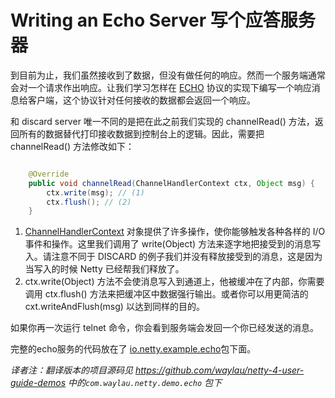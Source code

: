 Writing an Echo Server 写个应答服务器
========================

到目前为止，我们虽然接收到了数据，但没有做任何的响应。然而一个服务端通常会对一个请求作出响应。让我们学习怎样在 [ECHO](http://tools.ietf.org/html/rfc862) 协议的实现下编写一个响应消息给客户端，这个协议针对任何接收的数据都会返回一个响应。

和 discard server 唯一不同的是把在此之前我们实现的 channelRead() 方法，返回所有的数据替代打印接收数据到控制台上的逻辑。因此，需要把 channelRead() 方法修改如下：

```java

    @Override
    public void channelRead(ChannelHandlerContext ctx, Object msg) {
        ctx.write(msg); // (1)
        ctx.flush(); // (2)
    }

```

1. [ChannelHandlerContext](http://netty.io/4.0/api/io/netty/channel/ChannelHandlerContext.html) 对象提供了许多操作，使你能够触发各种各样的 I/O 事件和操作。这里我们调用了 write(Object) 方法来逐字地把接受到的消息写入。请注意不同于 DISCARD 的例子我们并没有释放接受到的消息，这是因为当写入的时候 Netty 已经帮我们释放了。
2. ctx.write(Object) 方法不会使消息写入到通道上，他被缓冲在了内部，你需要调用 ctx.flush() 方法来把缓冲区中数据强行输出。或者你可以用更简洁的 cxt.writeAndFlush(msg) 以达到同样的目的。

如果你再一次运行 telnet 命令，你会看到服务端会发回一个你已经发送的消息。

完整的echo服务的代码放在了 [io.netty.example.echo](http://netty.io/4.0/xref/io/netty/example/echo/package-summary.html)包下面。

*译者注：翻译版本的项目源码见 <https://github.com/waylau/netty-4-user-guide-demos> 中的`com.waylau.netty.demo.echo` 包下*